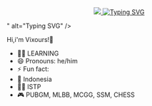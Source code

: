 <div align="center">
<a href="https://www.instagram.com/vixcxoursss?igsh=YzRsajNhaXB4eGFy">
    <img
        src="<div align="center">
<a href="https://www.instagram.com/vixcxoursss?igsh=YzRsajNhaXB4eGFy">
    <img
        src="https://readme-typing-svg.herokuapp.com?font=ShadowsIntoLightsize=50&duration=5500&color=87CEEB&background=FF673200&center=true&vCenter=true&lines=Hello,+I+am+SychyyDev;I+am+is+a+developer+bot+whatsapp⚡"
            alt="Typing SVG"
        />
    </a>
</p>
</div>"
            alt="Typing SVG"
        />
    </a>
</p>
</div>

Hi,i'm Vixours!👋
- 👨‍💻 LEARNING
- 😄 Pronouns: he/him
- ⚡ Fun fact:
- 📍 Indonesia
- 👨‍🔧 ISTP
- 🎮 PUBGM, MLBB, MCGG, SSM, CHESS
